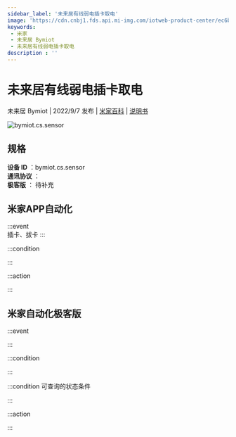```yaml
---
sidebar_label: '未来居有线弱电插卡取电'
image: 'https://cdn.cnbj1.fds.api.mi-img.com/iotweb-product-center/ec6b280eacc49c616a7e3cc72cad79eb_1657881896140.png?GalaxyAccessKeyId=AKVGLQWBOVIRQ3XLEW&Expires=9223372036854775807&Signature=ze5cuh/SZhzmqe/1LzF6ejJjKCw='
keywords: 
 - 米家
 - 未来居 Bymiot
 - 未来居有线弱电插卡取电
description : ''
---
```

# 未来居有线弱电插卡取电

未来居 Bymiot | 2022/9/7 发布 | [米家百科](https://home.mi.com/webapp/content/baike/product/index.html?model=bymiot.cs.sensor) | [说明书](https://home.mi.com/views/introduction.html?model=bymiot.cs.sensor&region=cn)

![bymiot.cs.sensor](https://cdn.cnbj1.fds.api.mi-img.com/iotweb-product-center/ec6b280eacc49c616a7e3cc72cad79eb_1657881896140.png?GalaxyAccessKeyId=AKVGLQWBOVIRQ3XLEW&Expires=9223372036854775807&Signature=ze5cuh/SZhzmqe/1LzF6ejJjKCw=)

## 规格  
> 
**设备 ID** ：bymiot.cs.sensor  
**通讯协议** ：  
**极客版**  ： 待补充 


## 米家APP自动化  

:::event  
插卡、拔卡
:::

:::condition  

:::

:::action   

:::

## 米家自动化极客版  

:::event  

:::

:::condition  

:::

:::condition 可查询的状态条件  

:::

:::action  

:::

        
